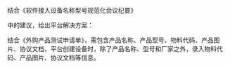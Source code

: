 结合《软件接入设备名称型号规范化会议纪要》

中的建议，给出平台解决方案：



结合《外购产品测试申请单》，需包含产品名称、产品型号、物料代码、产品图片、协议文档，平台创建设备时，除了产品名称、型号和厂家之外，录入物料代码、产品图片、协议文档等信息。

